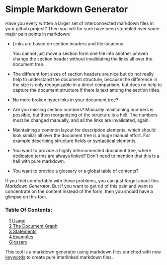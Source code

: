 

<a/><a id="section-1"/>
# Simple Markdown Generator

Have you every written a larger set of interconnected markdown files in
your github project? Then you will for sure have been stumbled over some major
pain points in markdown:
- Links are based on section headers and file locations

  You cannot just move a section form one file into another or even
  change the section header without invalidating the links
  all over the document tree.

- The different font sizes of section headers are nice but do not really
  help to understand the document structure, because the difference
  in the size is only recognizable in a direct comparison, but does
  no help to capture the document structure if there is text among
  the section titles.

- No more broken hyperlinks in your document tree?

- Are you missing section numbers? Manually maintaining numbers is possible,
  but then reorganizing of the structure is a hell. The numbers must be
  changed manually, and all the links are invalidated, again.

- Maintaining a common layout for description elements, which should
  look similar all over the document tree is a huge manual effort.
  For example describing structure fields or syntactical elements.

- You want to provide a highly interconnected document tree, where
  dedicated terms are always linked? Don't need to mention that this is a hell
  with pure markdown.

- You want to provide a glossary or a global table of contents?

If you feel comfortable with these problems, you can just forget about this
*Markdown Generator*.
 But if you want to get rid of this pain and want to concentrate on
the content instead of the form, then you should have a glimpse on this tool.

### Table Of Contents:
&nbsp;&nbsp;  <a href="usage.md#/usage">1 Usage</a> <br/>
&nbsp;&nbsp;  <a href="syntax.md#/syntax">2 The Document Graph</a> <br/>
&nbsp;&nbsp;  <a href="statements.md#/statements">3 Statements</a> <br/>
&nbsp;&nbsp;  <a href="examples.md#/examples">4 Examples</a> <br/>
&nbsp;&nbsp;  <a href="glossary.md#/glossary">Glossary</a> <br/>

  This tool is a markdown generator using markdown files enriched with new
  <a href="syntax.md#/directives">keywords</a> to create pure interlinked markdown files.


